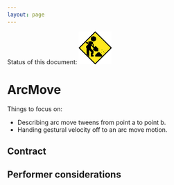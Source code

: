 ```yaml
---
layout: page
---
```


Status of this document:
![](/assets/under-construction-flashing-barracade-animation.gif)

# ArcMove

Things to focus on:

- Describing arc move tweens from point a to point b.
- Handing gestural velocity off to an arc move motion.

## Contract

## Performer considerations
